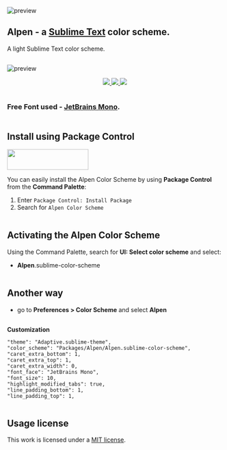 ![preview](../main/docs/brand.png)

## Alpen - a [Sublime Text](https://www.sublimetext.com) color scheme.

A light Sublime Text color scheme.

<img src="../main/docs/spacer.png" width="1" height="1">

![preview](../main/docs/view.png)

<p align="center">
	
<a href="https://packagecontrol.io/packages/Alpen%20Color%20Scheme" title="Downloads">
<img src="https://img.shields.io/packagecontrol/dt/Alpen%20Color%20Scheme?style=for-the-badge"/>
</a>	

<a href="https://github.com/release/luxelego/alpen_color_scheme" title="Release">
<img src="https://img.shields.io/github/release/luxelego/alpen_color_scheme.svg?style=for-the-badge"/>
</a>

<a href="https://github.com/luxelego/alpen_color_scheme/blob/main/LICENSE" title="License">
<img src="https://img.shields.io/github/license/luxelego/alpen_color_scheme.svg?style=for-the-badge"/>
</a>

</p>

<img src="../main/docs/spacer.png" width="1" height="1">

### Free Font used - [JetBrains Mono](https://www.jetbrains.com/lp/mono/).

<img src="../main/docs/spacer.png" width="1" height="1">

## Install using Package Control

[<img src="../main/docs/install.png" width="190" height="48">](https://packagecontrol.io/packages/Alpen%20Color%20Scheme)

You can easily install the Alpen Color Scheme by using **Package Control** from the **Command Palette**:

1. Enter `Package Control: Install Package`
2. Search for `Alpen Color Scheme`

<img src="../main/docs/spacer.png" width="1" height="1">

## Activating the Alpen Color Scheme

Using the Command Palette, search for **UI: Select color scheme** and select:

- **Alpen**.sublime-color-scheme

<img src="../main/docs/spacer.png" width="1" height="1">

## Another way

- go to **Preferences > Color Scheme** and select **Alpen**

<img src="../main/docs/spacer.png" width="1" height="1">

**Customization**

	"theme": "Adaptive.sublime-theme",
	"color_scheme": "Packages/Alpen/Alpen.sublime-color-scheme",	
	"caret_extra_bottom": 1,
	"caret_extra_top": 1,
	"caret_extra_width": 0,	
	"font_face": "JetBrains Mono",
	"font_size": 10,	
	"highlight_modified_tabs": true,
	"line_padding_bottom": 1,
	"line_padding_top": 1,

<img src="../main/docs/spacer.png" width="1" height="1">

## Usage license

This work is licensed under a [MIT license](https://github.com/luxelego/alpen_color_scheme/blob/main/LICENSE).
